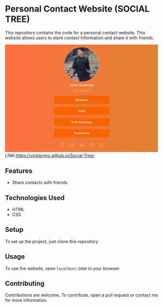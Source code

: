 # Personal Contact Website (SOCIAL TREE)
This repository contains the code for a personal contact website. This website allows users to store contact information and share it with friends.

![](https://github.com/VicktorMS/Social-Tree/blob/main/Social%20Tree%20.gif)
LINK:https://vicktorms.github.io/Social-Tree/

## Features
* Share contacts with friends


## Technologies Used
* HTML
* CSS


## Setup
To set up the project, just clone this repository 

## Usage
To use the website, open `localhost:3000` in your browser.

## Contributing
Contributions are welcome. To contribute, open a pull request or contact me for more information.
